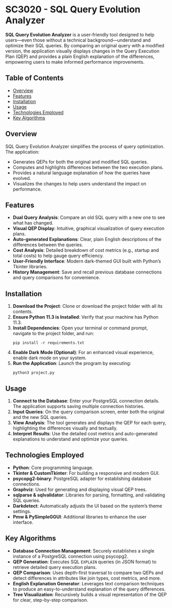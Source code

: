 # SC3020 - SQL Query Evolution Analyzer

**SQL Query Evolution Analyzer** is a user-friendly tool designed to help users—even those without a technical background—understand and optimize their SQL queries. By comparing an original query with a modified version, the application visually displays changes in the Query Execution Plan (QEP) and provides a plain English explanation of the differences, empowering users to make informed performance improvements.

## Table of Contents
- [Overview](#overview)
- [Features](#features)
- [Installation](#installation)
- [Usage](#usage)
- [Technologies Employed](#technologies-employed)
- [Key Algorithms](#key-algorithms)

## Overview
SQL Query Evolution Analyzer simplifies the process of query optimization. The application:
- Generates QEPs for both the original and modified SQL queries.
- Computes and highlights differences between the two execution plans.
- Provides a natural language explanation of how the queries have evolved.
- Visualizes the changes to help users understand the impact on performance.

## Features
- **Dual Query Analysis**: Compare an old SQL query with a new one to see what has changed.
- **Visual QEP Display**: Intuitive, graphical visualization of query execution plans.
- **Auto-generated Explanations**: Clear, plain English descriptions of the differences between the queries.
- **Cost Analysis**: Detailed breakdown of cost metrics (e.g., startup and total costs) to help gauge query efficiency.
- **User-Friendly Interface**: Modern dark-themed GUI built with Python’s Tkinter libraries.
- **History Management**: Save and recall previous database connections and query comparisons for convenience.

## Installation
1. **Download the Project**: Clone or download the project folder with all its contents.
2. **Ensure Python 11.3 is Installed**: Verify that your machine has Python 11.3.
3. **Install Dependencies**: Open your terminal or command prompt, navigate to the project folder, and run:
   ```
   pip install -r requirements.txt
   ```
4. **Enable Dark Mode (Optional)**: For an enhanced visual experience, enable dark mode on your system.
5. **Run the Application**: Launch the program by executing:
   ```
   python3 project.py
   ```

## Usage
1. **Connect to the Database**: Enter your PostgreSQL connection details. The application supports saving multiple connection histories.
2. **Input Queries**: On the query comparison screen, enter both the original and the new SQL queries.
3. **View Analysis**: The tool generates and displays the QEP for each query, highlighting the differences visually and textually.
4. **Interpret Results**: Use the detailed cost metrics and auto-generated explanations to understand and optimize your queries.

## Technologies Employed
- **Python**: Core programming language.
- **Tkinter & CustomTkinter**: For building a responsive and modern GUI.
- **psycopg2-binary**: PostgreSQL adapter for establishing database connections.
- **Graphviz**: Used for generating and displaying visual QEP trees.
- **sqlparse & sqlvalidator**: Libraries for parsing, formatting, and validating SQL queries.
- **Darkdetect**: Automatically adjusts the UI based on the system’s theme settings.
- **Pmw & PySimpleGGUI**: Additional libraries to enhance the user interface.

## Key Algorithms
- **Database Connection Management**: Securely establishes a single instance of a PostgreSQL connection using psycopg2.
- **QEP Generation**: Executes SQL `EXPLAIN` queries (in JSON format) to retrieve detailed query execution plans.
- **QEP Comparison**: Uses depth-first traversal to compare two QEPs and detect differences in attributes like join types, cost metrics, and more.
- **English Explanation Generator**: Leverages text comparison techniques to produce an easy-to-understand explanation of the query differences.
- **Tree Visualization**: Recursively builds a visual representation of the QEP for clear, step-by-step comparison.
